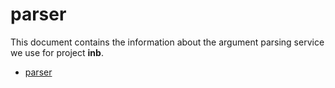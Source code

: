 # parser

This document contains the information about the argument parsing service we use for project **inb**.

- [parser][_parser]

<!-- Definitions -->

[_parser]: https://github.com/joshiayush/inb/blob/master/docs/inb/lib/parser/parser.md
